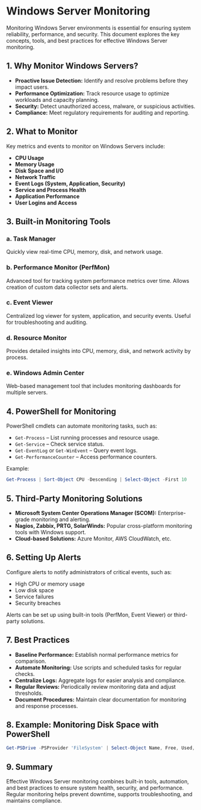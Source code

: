 # Windows Server Monitoring

Monitoring Windows Server environments is essential for ensuring system reliability, performance, and security. This document explores the key concepts, tools, and best practices for effective Windows Server monitoring.

## 1. Why Monitor Windows Servers?

- **Proactive Issue Detection:** Identify and resolve problems before they impact users.
- **Performance Optimization:** Track resource usage to optimize workloads and capacity planning.
- **Security:** Detect unauthorized access, malware, or suspicious activities.
- **Compliance:** Meet regulatory requirements for auditing and reporting.

## 2. What to Monitor

Key metrics and events to monitor on Windows Servers include:

- **CPU Usage**
- **Memory Usage**
- **Disk Space and I/O**
- **Network Traffic**
- **Event Logs (System, Application, Security)**
- **Service and Process Health**
- **Application Performance**
- **User Logins and Access**

## 3. Built-in Monitoring Tools

### a. Task Manager
Quickly view real-time CPU, memory, disk, and network usage.

### b. Performance Monitor (PerfMon)
Advanced tool for tracking system performance metrics over time. Allows creation of custom data collector sets and alerts.

### c. Event Viewer
Centralized log viewer for system, application, and security events. Useful for troubleshooting and auditing.

### d. Resource Monitor
Provides detailed insights into CPU, memory, disk, and network activity by process.

### e. Windows Admin Center
Web-based management tool that includes monitoring dashboards for multiple servers.

## 4. PowerShell for Monitoring

PowerShell cmdlets can automate monitoring tasks, such as:

- `Get-Process` – List running processes and resource usage.
- `Get-Service` – Check service status.
- `Get-EventLog` or `Get-WinEvent` – Query event logs.
- `Get-PerformanceCounter` – Access performance counters.

Example:
```powershell
Get-Process | Sort-Object CPU -Descending | Select-Object -First 10
```

## 5. Third-Party Monitoring Solutions

- **Microsoft System Center Operations Manager (SCOM):** Enterprise-grade monitoring and alerting.
- **Nagios, Zabbix, PRTG, SolarWinds:** Popular cross-platform monitoring tools with Windows support.
- **Cloud-based Solutions:** Azure Monitor, AWS CloudWatch, etc.

## 6. Setting Up Alerts

Configure alerts to notify administrators of critical events, such as:
- High CPU or memory usage
- Low disk space
- Service failures
- Security breaches

Alerts can be set up using built-in tools (PerfMon, Event Viewer) or third-party solutions.

## 7. Best Practices

- **Baseline Performance:** Establish normal performance metrics for comparison.
- **Automate Monitoring:** Use scripts and scheduled tasks for regular checks.
- **Centralize Logs:** Aggregate logs for easier analysis and compliance.
- **Regular Reviews:** Periodically review monitoring data and adjust thresholds.
- **Document Procedures:** Maintain clear documentation for monitoring and response processes.

## 8. Example: Monitoring Disk Space with PowerShell

```powershell
Get-PSDrive -PSProvider 'FileSystem' | Select-Object Name, Free, Used, @{Name='Free(GB)';Expression={[math]::round($_.Free/1GB,2)}}
```

## 9. Summary

Effective Windows Server monitoring combines built-in tools, automation, and best practices to ensure system health, security, and performance. Regular monitoring helps prevent downtime, supports troubleshooting, and maintains compliance.
